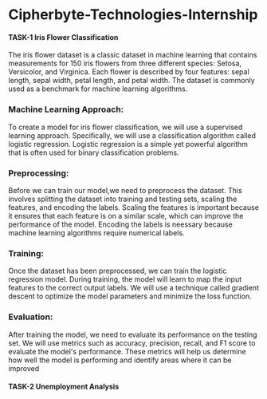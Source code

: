 # Cipherbyte-Technologies-Internship

#### TASK-1  Iris Flower Classification

The iris flower dataset is a classic dataset in machine learning that contains measurements for 150 iris flowers from three different species: Setosa, Versicolor, and Virginica. Each flower is described by four features: sepal length, sepal width, petal length, and petal width. The dataset is commonly used as a benchmark for machine learning algorithms.

### Machine Learning Approach: 
To create a model for iris flower classification, we will use a supervised learning approach. Specifically, we will use a classification algorithm called logistic regression. Logistic regression is a simple yet powerful algorithm that is often used for binary classification problems.

### Preprocessing:  
Before we can train our model,we need to preprocess the dataset. This involves splitting the dataset into training and testing sets, scaling the features, and encoding the labels. Scaling the features is important because it ensures that each feature is on a similar scale, which can improve the performance of the model. Encoding the labels is neessary because machine learning algorithms require numerical labels.

### Training: 
Once the dataset has been preprocessed, we can train the logistic regression model. During training, the model will learn to map the input features to the correct output labels. We will use a
technique called gradient descent to optimize the model parameters and minimize the loss function.

### Evaluation: 
After training the model, we need to evaluate its performance on the testing set. We will use metrics such as accuracy, precision, recall, and F1 score to evaluate the model's performance. These metrics will help us determine how well the model is performing and identify areas where it can be improved

#### TASK-2 Unemployment Analysis 

